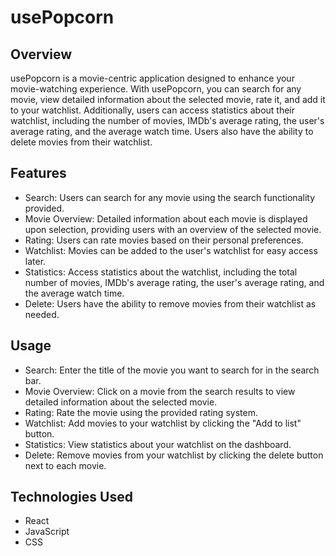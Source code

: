 # usePopcorn

## Overview
usePopcorn is a movie-centric application designed to enhance your movie-watching experience. With usePopcorn, you can search for any movie, view detailed information about the selected movie, rate it, and add it to your watchlist. Additionally, users can access statistics about their watchlist, including the number of movies, IMDb's average rating, the user's average rating, and the average watch time. Users also have the ability to delete movies from their watchlist.

## Features
* Search: Users can search for any movie using the search functionality provided.
* Movie Overview: Detailed information about each movie is displayed upon selection, providing users with an overview of the selected movie.
* Rating: Users can rate movies based on their personal preferences.
* Watchlist: Movies can be added to the user's watchlist for easy access later.
* Statistics: Access statistics about the watchlist, including the total number of movies, IMDb's average rating, the user's average rating, and the average watch time.
* Delete: Users have the ability to remove movies from their watchlist as needed.

## Usage
* Search: Enter the title of the movie you want to search for in the search bar.
* Movie Overview: Click on a movie from the search results to view detailed information about the selected movie.
* Rating: Rate the movie using the provided rating system.
* Watchlist: Add movies to your watchlist by clicking the "Add to list" button.
* Statistics: View statistics about your watchlist on the dashboard.
* Delete: Remove movies from your watchlist by clicking the delete button next to each movie.

## Technologies Used
* React
* JavaScript
* CSS
